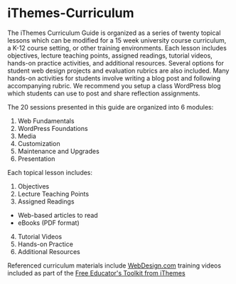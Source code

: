 iThemes-Curriculum 
==================

The iThemes Curriculum Guide is organized as a series of twenty topical lessons which can be modified for a 15 week university course curriculum, a K-12 course setting, or other training environments. Each lesson includes objectives, lecture teaching points, assigned readings, tutorial videos, hands-on practice activities, and additional resources. Several options for student web design projects and evaluation rubrics are also included. Many hands-on activities for students involve writing a blog post and following accompanying rubric.  We recommend you setup a class WordPress blog which students can use to post and share reflection assignments.

The 20 sessions presented in this guide are organized into 6 modules:

1. Web Fundamentals
2. WordPress Foundations
3. Media
4. Customization
5. Maintenance and Upgrades
6. Presentation

Each topical lesson includes:

1. Objectives
2. Lecture Teaching Points
3. Assigned Readings

* Web-based articles to read
* eBooks (PDF format)

4. Tutorial Videos
5. Hands-on Practice
6. Additional Resources

Referenced curriculum materials include [WebDesign.com](http://webdesign.com) training videos included as part of the [Free Educator's Toolkit from iThemes](http://ithemes.com/education/educators-program-application/)